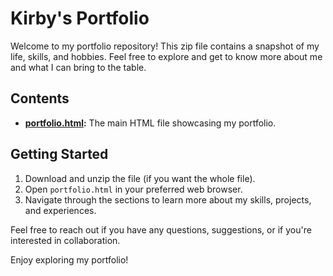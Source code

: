 # Kirby's Portfolio

Welcome to my portfolio repository! This zip file contains a snapshot of my life, skills, and hobbies. Feel free to explore and get to know more about me and what I can bring to the table.

## Contents

- **[portfolio.html](portfolio.html):** The main HTML file showcasing my portfolio.

## Getting Started

1. Download and unzip the file (if you want the whole file).
2. Open `portfolio.html` in your preferred web browser.
3. Navigate through the sections to learn more about my skills, projects, and experiences.

Feel free to reach out if you have any questions, suggestions, or if you're interested in collaboration.

Enjoy exploring my portfolio!
